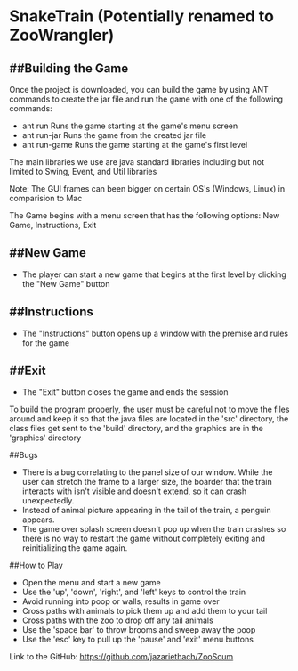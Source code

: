 # SnakeTrain (Potentially renamed to ZooWrangler)

##Building the Game
-----------------
Once the project is downloaded, you can build the game by using ANT commands to create the jar file and run the game with one of the following commands:
* ant run	Runs the game starting at the game's menu screen
* ant run-jar   Runs the game from the created jar file
* ant run-game	Runs the game starting at the game's first level                   

The main libraries we use are java standard libraries including but not limited to Swing, Event, and Util libraries

Note: The GUI frames can been bigger on certain OS's (Windows, Linux) in comparision to Mac


The Game begins with a menu screen that has the following options: New Game, Instructions, Exit

##New Game
--------
* The player can start a new game that begins at the first level by clicking the "New Game" button

##Instructions
------------
* The "Instructions" button opens up a window with the premise and rules for the game

##Exit
----
* The "Exit" button closes the game and ends the session


To build the program properly, the user must be careful not to move the files around and keep it so that the java files are located in the 'src' directory, the class files get sent to the 'build' directory, and the graphics are in the 'graphics' directory


##Bugs
* There is a bug correlating to the panel size of our window. While the user can stretch the frame to a larger size, the boarder that the train interacts with isn't visible and doesn't extend, so it can crash unexpectedly.
* Instead of animal picture appearing in the tail of the train, a penguin appears.
* The game over splash screen doesn't pop up when the train crashes so there is no way to restart the game without completely exiting and reinitializing the game again.


##How to Play
* Open the menu and start a new game
* Use the 'up', 'down', 'right', and 'left' keys to control the train
* Avoid running into poop or walls, results in game over
* Cross paths with animals to pick them up and add them to your tail
* Cross paths with the zoo to drop off any tail animals
* Use the 'space bar' to throw brooms and sweep away the poop
* Use the 'esc' key to pull up the 'pause' and 'exit' menu buttons


Link to the GitHub: https://github.com/jazariethach/ZooScum